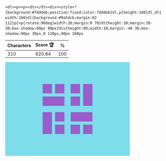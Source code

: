 `<dl><p><p><dt></dt><div><style>*{background:#7dddeb;position:fixed;color:7dddeb}dl,p{height:160}dl,dt{width:160}dl{background:#9a5dcb;margin:62 112}p{+p{rotate:90deg}width:20;margin:0 70}dt{height:10;margin:30-30;box-shadow:60px 90px}div{height:80;width:10;margin:-40 30;box-shadow:90px 30px,0 120px,90px 160px`

| Characters | Score 🏆 | %   |
| ---------- | -------- | --- |
| 310        | 620.84   | 100 |

![](/2025/Sep2025/24/20250924.png)
